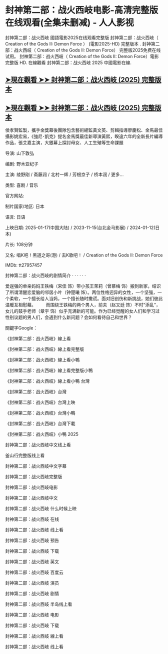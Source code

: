 <h1>封神第二部：战火西岐电影-高清完整版在线观看(全集未删减) - 人人影视</h1>
封神第二部：战火西岐 國語電影2025在线观看完整版 封神第二部：战火西岐（ Creation of the Gods II: Demon Force ） (電影2025-HD) 完整版本 . 封神第二部：战火西岐（ Creation of the Gods II: Demon Force） 完整版2025免费在线试用。 封神第二部：战火西岐（ Creation of the Gods II: Demon Force）電影完整版 HD. 在線觀看 封神第二部：战火西岐 2025 中國電影在線.</p>

## [➤現在觀看 ➤➤ 封神第二部：战火西岐 (2025) 完整版本](https://shortx.today/MjCup)

## [➤現在觀看 ➤➤ 封神第二部：战火西岐 (2025) 完整版本](https://shortx.today/MjCup)

侯孝賢監製，攜手金獎幕後團隊包含藝術總監黃文英、剪輯指導廖慶松、金馬最佳攝影姚宏易，《強尼･凱克》提名金馬獎最佳新導演黃熙，睽違六年的全新長片編導作品，張艾嘉主演，大銀幕上探討母女、人工生殖等生命課題

导演: 山下敦弘

编剧: 野木亚纪子

主演: 绫野刚 / 斋藤润 / 北村一辉 / 芳根京子 / 桥本润 / 更多...

类型: 喜剧 / 音乐

官方网站:

制片国家/地区: 日本

语言: 日语

上映日期: 2025-01-17(中国大陆) / 2023-11-15(台北金马影展) / 2024-01-12(日本)

片长: 108分钟

又名: 唱K吧！黑道之哥(港) / 去K歌吧！ / Creation of the Gods II: Demon Force

IMDb: tt27957457

封神第二部：战火西岐的剧情简介 · · · · · · 　　

爱逞强的单亲妈妈王铁梅（宋佳 饰）带小孩王茉莉（曾慕梅 饰）搬到新家，结识了所谓清醒恋爱脑的邻居小叶（钟楚曦 饰）。两位性格迥异的女性，一个坚强，一个柔软，一个擅长给人当妈，一个擅长随时撒谎。面对旧创伤和新挑战，她们彼此温暖互相慰藉。 　　而围绕王铁梅的两个男人，前夫（赵又廷 饰）不时“添乱”，女儿的鼓手老师（章宇 饰）似乎充满新的可能。作为已经觉醒的女人们和学习过性别议题的男人们，会遇到什么新问题？会如何看待自己和世界？

關鍵字Google：

《封神第二部：战火西岐》線上看

《封神第二部：战火西岐》線上看完整版

《封神第二部：战火西岐》線上看小鴨

《封神第二部：战火西岐》線上看完整版小鴨

《封神第二部：战火西岐》線上看小鴨 台灣

《封神第二部：战火西岐》台灣

《封神第二部：战火西岐》台灣上映

《封神第二部：战火西岐》台灣小鴨

《封神第二部：战火西岐》台灣下載

《封神第二部：战火西岐》小鴨 2025

封神第二部：战火西岐中文线上看

釜山行完整版线上看

封神第二部：战火西岐中文字幕

封神第二部：战火西岐完整版

封神第二部：战火西岐电影

封神第二部：战火西岐中文

封神第二部：战火西岐 什么时候上映

封神第二部：战火西岐 在线

封神第二部：战火西岐 线上看

封神第二部：战火西岐 预告

封神第二部：战火西岐 下载

封神第二部：战火西岐 英文

封神第二部：战火西岐 百度云

封神第二部：战火西岐 演员

封神第二部：战火西岐 剧情

封神第二部：战火西岐 半岛线上看

封神第二部：战火西岐 电影

封神第二部：战火西岐 下载

封神第二部：战火西岐 線上看

封神第二部：战火西岐 线上看
